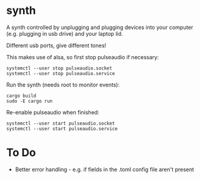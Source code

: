 # synth

A synth controlled by unplugging and plugging devices into your computer (e.g. plugging in usb drive) and your laptop lid.  

Different usb ports, give different tones!

This makes use of alsa, so first stop pulseaudio if necessary:

```
systemctl --user stop pulseaudio.socket
systemctl --user stop pulseaudio.service
```

Run the synth (needs root to monitor events):

```
cargo build
sudo -E cargo run
```

Re-enable pulseaudio when finished:

```
systemctl --user start pulseaudio.socket
systemctl --user start pulseaudio.service
```

# To Do

* Better error handling - e.g. if fields in the .toml config file aren't present
